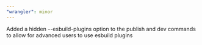 ```yaml
---
"wrangler": minor
---
```


Added a hidden --esbuild-plugins option to the publish and dev commands to allow for advanced users to use esbuild plugins
